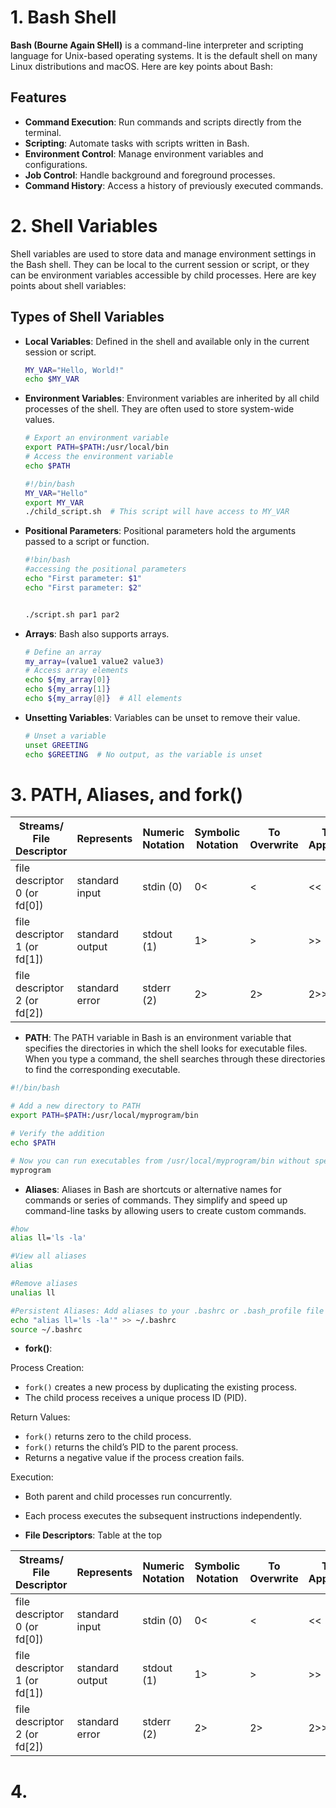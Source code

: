 # 1. Bash Shell

**Bash (Bourne Again SHell)** is a command-line interpreter and scripting language for Unix-based operating systems. It is the default shell on many Linux distributions and macOS. Here are key points about Bash:

## Features

- **Command Execution**: Run commands and scripts directly from the terminal.
- **Scripting**: Automate tasks with scripts written in Bash.
- **Environment Control**: Manage environment variables and configurations.
- **Job Control**: Handle background and foreground processes.
- **Command History**: Access a history of previously executed commands.


# 2. Shell Variables

Shell variables are used to store data and manage environment settings in the Bash shell. They can be local to the current session or script, or they can be environment variables accessible by child processes. Here are key points about shell variables:

## Types of Shell Variables

- **Local Variables**: Defined in the shell and available only in the current session or script.
  ```bash
  MY_VAR="Hello, World!"
  echo $MY_VAR

- **Environment Variables**: Environment variables are inherited by all child processes of the shell. They are often used to store system-wide values.
  ```bash
  # Export an environment variable
  export PATH=$PATH:/usr/local/bin
  # Access the environment variable
  echo $PATH

  #!/bin/bash
  MY_VAR="Hello"
  export MY_VAR
  ./child_script.sh  # This script will have access to MY_VAR

- **Positional Parameters**: Positional parameters hold the arguments passed to a script or function.
  ```bash
  #!bin/bash
  #accessing the positional parameters
  echo "First parameter: $1"
  echo "First parameter: $2"
  

  ./script.sh par1 par2
  ```

- **Arrays**: Bash also supports arrays.
  ```bash
  # Define an array
  my_array=(value1 value2 value3)
  # Access array elements
  echo ${my_array[0]}
  echo ${my_array[1]}
  echo ${my_array[@]}  # All elements
  ```

- **Unsetting Variables**: Variables can be unset to remove their value.
  ```bash
  # Unset a variable
  unset GREETING
  echo $GREETING  # No output, as the variable is unset
  ```

# 3. PATH, Aliases, and fork()
| Streams/ File Descriptor | Represents      | Numeric Notation | Symbolic Notation | To Overwrite | To Append | Example                   |
|--------------------------|-----------------|------------------|-------------------|--------------|-----------|---------------------------|
| file descriptor 0 (or fd[0]) | standard input  | stdin (0)         | 0<                | <            | <<        | Terminal, Keyboard, File  |
| file descriptor 1 (or fd[1]) | standard output | stdout (1)        | 1>                | >            | >>        | Terminal, File            |
| file descriptor 2 (or fd[2]) | standard error  | stderr (2)        | 2>                | 2>           | 2>>       | Terminal, File            |
- **PATH**: 
The PATH variable in Bash is an environment variable that specifies the directories in which the shell looks for executable files. When you type a command, the shell searches through these directories to find the corresponding executable.  

```bash
#!/bin/bash

# Add a new directory to PATH
export PATH=$PATH:/usr/local/myprogram/bin

# Verify the addition
echo $PATH

# Now you can run executables from /usr/local/myprogram/bin without specifying the full path
myprogram
```

- **Aliases**: 
Aliases in Bash are shortcuts or alternative names for commands or series of commands. They simplify and speed up command-line tasks by allowing users to create custom commands.

```bash
#how
alias ll='ls -la'

#View all aliases
alias

#Remove aliases
unalias ll

#Persistent Aliases: Add aliases to your .bashrc or .bash_profile file to make them persistent across sessions.
echo "alias ll='ls -la'" >> ~/.bashrc
source ~/.bashrc

```

- **fork()**: 

Process Creation:
- `fork()` creates a new process by duplicating the existing process.
- The child process receives a unique process ID (PID).

Return Values:
- `fork()` returns zero to the child process.
- `fork()` returns the child’s PID to the parent process.
- Returns a negative value if the process creation fails.

Execution:
- Both parent and child processes run concurrently.
- Each process executes the subsequent instructions independently.

- **File Descriptors**: 
Table at the top

| Streams/ File Descriptor | Represents      | Numeric Notation | Symbolic Notation | To Overwrite | To Append | Example                   |
|--------------------------|-----------------|------------------|-------------------|--------------|-----------|---------------------------|
| file descriptor 0 (or fd[0]) | standard input  | stdin (0)         | 0<                | <            | <<        | Terminal, Keyboard, File  |
| file descriptor 1 (or fd[1]) | standard output | stdout (1)        | 1>                | >            | >>        | Terminal, File            |
| file descriptor 2 (or fd[2]) | standard error  | stderr (2)        | 2>                | 2>           | 2>>       | Terminal, File            |


# 4.
